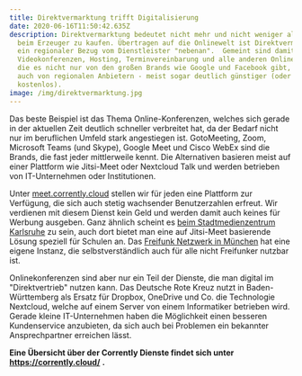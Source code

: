 ```yaml
---
title: Direktvermarktung trifft Digitalisierung
date: 2020-06-16T11:50:42.635Z
description: Direktvermarktung bedeutet nicht mehr und nicht weniger als direkt
  beim Erzeuger zu kaufen. Übertragen auf die Onlinewelt ist Direktvermarktung
  ein regionaler Bezug vom Dienstleister "nebenan".  Gemeint sind damit
  Videokonferenzen, Hosting, Terminvereinbarung und alle anderen Online-Dienste,
  die es nicht nur von den großen Brands wie Google und Facebook gibt, sondern
  auch von regionalen Anbietern - meist sogar deutlich günstiger (oder
  kostenlos).
image: /img/direktvermarktung.jpg
---
```

Das beste Beispiel ist das Thema Online-Konferenzen, welches sich gerade in der aktuellen Zeit deutlich schneller verbreitet hat, da der Bedarf nicht nur im beruflichen Umfeld stark angestiegen ist. GotoMeeting, Zoom, Microsoft Teams (und Skype), Google Meet und Cisco WebEx sind die Brands, die fast jeder mittlerweile kennt. Die Alternativen basieren meist auf einer Plattform wie Jitsi-Meet oder Nextcloud Talk und werden betrieben von IT-Unternehmen oder Institutionen. 

Unter [meet.corrently.cloud](https://meet.corrently.cloud/) stellen wir für jeden eine Plattform zur Verfügung, die sich auch stetig wachsender Benutzerzahlen erfreut. Wir verdienen mit diesem Dienst kein Geld und werden damit auch keines für Werbung ausgeben. Ganz ähnlich scheint es [beim Stadtmedienzentrum Karlsruhe](https://www.smz-karlsruhe.de/beratung-und-service/jitsi-meet-videokommunikationssystem-fuer-schulen-in-ka/) zu sein, auch dort bietet man eine auf Jitsi-Meet basierende Lösung speziell für Schulen an. Das [Freifunk Netzwerk in München](https://meet.ffmuc.net/) hat eine eigene Instanz, die selbstverständlich auch für alle nicht Freifunker nutzbar ist.  

Onlinekonferenzen sind aber nur ein Teil der Dienste, die man digital im "Direktvertrieb" nutzen kann. Das Deutsche Rote Kreuz nutzt in Baden-Württemberg als Ersatz für Dropbox, OneDrive und Co. die Technologie Nextcloud, welche auf einem Server von einem Informatiker betrieben wird. Gerade kleine IT-Unternehmen haben die Möglichkeit einen besseren Kundenservice anzubieten, da sich auch bei Problemen ein bekannter Ansprechpartner erreichen lässt.

**Eine Übersicht über der Corrently Dienste findet sich unter** **<https://corrently.cloud/>** **.**
